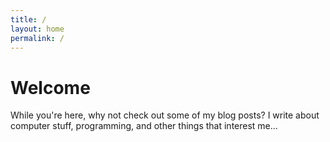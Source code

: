 ```yaml
---
title: /
layout: home
permalink: /
---
```


# Welcome

While you're here, why not check out some of my blog posts? I write about computer stuff, programming, and other things that interest me...
